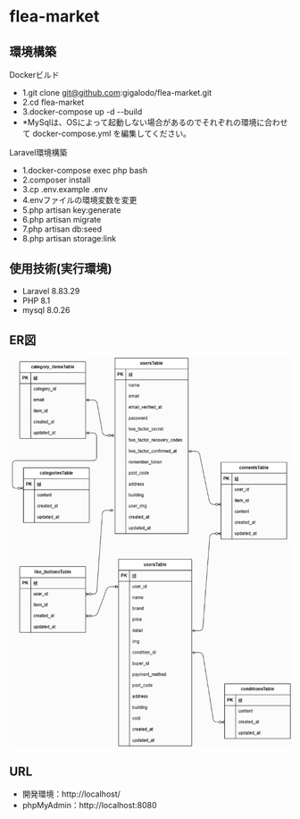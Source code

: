 # flea-market

## 環境構築
Dockerビルド
-  1.git clone git@github.com:gigalodo/flea-market.git
-  2.cd flea-market
-  3.docker-compose up -d --build
-  *MySqlは、OSによって起動しない場合があるのでそれぞれの環境に合わせて docker-compose.yml を編集してください。

Laravel環境構築
-  1.docker-compose exec php bash
-  2.composer install
-  3.cp .env.example .env
-  4.envファイルの環境変数を変更
-  5.php artisan key:generate
-  6.php artisan migrate
-  7.php artisan db:seed
-  8.php artisan storage:link

## 使用技術(実行環境)
-  Laravel 8.83.29
-  PHP 8.1
-  mysql 8.0.26

## ER図
 ![ER図](./src/public/images/flea.png)

## URL
-  開発環境：http://localhost/
-  phpMyAdmin：http://localhost:8080
